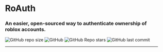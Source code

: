 # RoAuth 
### An easier, open-sourced way to authenticate ownership of roblox accounts.
![GitHub repo size](https://img.shields.io/github/repo-size/n0vuh/RoAuth?style=flat-square) ![GitHub](https://img.shields.io/github/license/n0vuh/RoAuth?style=flat-square) ![GitHub Repo stars](https://img.shields.io/github/stars/n0vuh/RoAuth?style=flat-square) ![GitHub last commit](https://img.shields.io/github/last-commit/n0vuh/RoAuth?style=flat-square)

---
